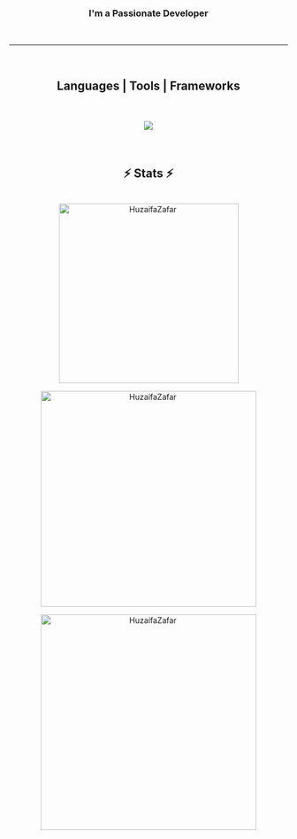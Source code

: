 <h3 align="center">I'm a Passionate Developer</h3>
    <br /> <hr /><br>
    <h2 align="center">Languages | Tools | Frameworks</h2>
    <br />
    <br />
    <div align="center">
        <img src="https://skillicons.dev/icons?i=html,css,bootstrap,materialui,javascript,react,nodejs,expressjs,mongodb,c,cpp,python,vscode,git,github" /><br />
    </div>

 <br />
<br/>

<h2 align="center">⚡ Stats ⚡</h2>
    <br>

<div align=center>
        <img width=325 align="center"
            src="https://github-readme-stats.vercel.app/api/top-langs?username=KhokharHuzaifa&show_icons=true&locale=en&layout=compact&langs_count=8&theme=dark&border&size_weight=0.5&count_weight=0.5&exclude_repo=github-readme-stats"
            alt="HuzaifaZafar" />
            
  <img width=390 align="center"
            src="https://github-readme-stats.vercel.app/api?username=KhokharHuzaifa&show_icons=true&locale=en&count_private=true&theme=dark&rank_icon=github&border"
            alt="HuzaifaZafar" />

 <img width=390 align="center"
            src="https://github-readme-streak-stats.herokuapp.com/?user=KhokharHuzaifa&count_private=true&theme=dark&border&"
            alt="HuzaifaZafar" />
    </div>
